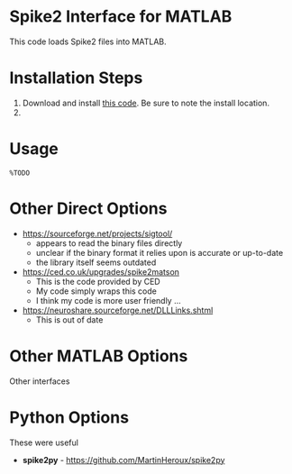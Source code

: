 # Spike2 Interface for MATLAB #

This code loads Spike2 files into MATLAB.

# Installation Steps #

1. Download and install [this code](https://ced.co.uk/upgrades/spike2matson). Be sure to note the install location.
2. 

# Usage #

```
%TODO
```

# Other Direct Options #

- https://sourceforge.net/projects/sigtool/
   - appears to read the binary files directly
   - unclear if the binary format it relies upon is accurate or up-to-date
   - the library itself seems outdated
- https://ced.co.uk/upgrades/spike2matson
   - This is the code provided by CED
   - My code simply wraps this code
   - I think my code is more user friendly ...
- https://neuroshare.sourceforge.net/DLLLinks.shtml
   - This is out of date

# Other MATLAB Options #

Other interfaces 

# Python Options #

These were useful 

- **spike2py** - https://github.com/MartinHeroux/spike2py
